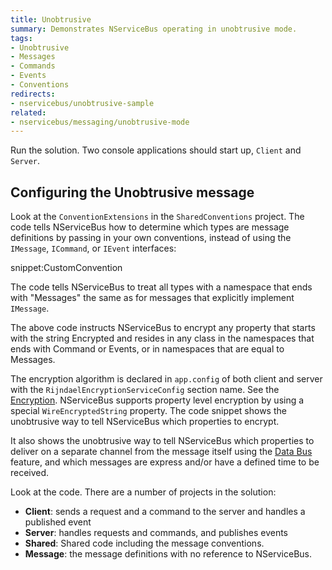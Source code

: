```yaml
---
title: Unobtrusive
summary: Demonstrates NServiceBus operating in unobtrusive mode.
tags:
- Unobtrusive
- Messages
- Commands
- Events
- Conventions
redirects:
- nservicebus/unobtrusive-sample
related:
- nservicebus/messaging/unobtrusive-mode
---
```


Run the solution. Two console applications should start up, `Client` and `Server`.


## Configuring the Unobtrusive message

Look at the `ConventionExtensions` in the `SharedConventions` project. The code tells NServiceBus how to determine which types are message definitions by passing in your own conventions, instead of using the `IMessage`, `ICommand`, or `IEvent` interfaces:

snippet:CustomConvention

The code tells NServiceBus to treat all types with a namespace that ends with "Messages" the same as for messages that explicitly implement `IMessage`.

The above code instructs NServiceBus to encrypt any property that starts with the string Encrypted and resides in any class in the namespaces that ends with Command or Events, or in namespaces that are equal to Messages.

The encryption algorithm is declared in `app.config` of both client and server with the  `RijndaelEncryptionServiceConfig` section name. See the [Encryption](/nservicebus/security/encryption.md). NServiceBus supports property level encryption by using a special `WireEncryptedString` property. The code snippet shows the unobtrusive way to tell NServiceBus which properties to encrypt.
 
It also shows the unobtrusive way to tell NServiceBus which properties to deliver on a separate channel from the message itself using the [Data Bus](/nservicebus/messaging/databus.md) feature, and which messages are express and/or have a defined time to be received.

Look at the code. There are a number of projects in the solution:

- **Client**: sends a request and a command to the server and handles a published event
- **Server**: handles requests and commands, and publishes events
- **Shared**: Shared code including the message conventions.
- **Message**: the message definitions with no reference to NServiceBus. 
